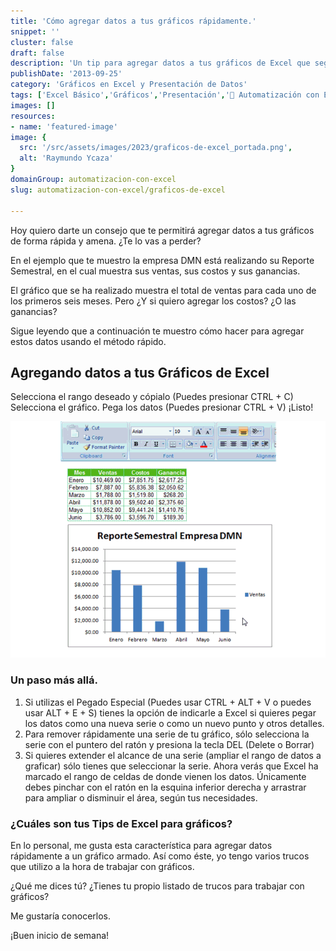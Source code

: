 ```yaml
---
title: 'Cómo agregar datos a tus gráficos rápidamente.'
snippet: ''
cluster: false
draft: false 
description: 'Un tip para agregar datos a tus gráficos de Excel que seguro te servira.'
publishDate: '2013-09-25'
category: 'Gráficos en Excel y Presentación de Datos'
tags: ['Excel Básico','Gráficos','Presentación','🤖 Automatización con Excel']
images: []
resources: 
- name: 'featured-image'
image: {
  src: '/src/assets/images/2023/graficos-de-excel_portada.png',
  alt: 'Raymundo Ycaza'
}
domainGroup: automatizacion-con-excel
slug: automatizacion-con-excel/graficos-de-excel

---
```


Hoy quiero darte un consejo que te permitirá agregar datos a tus gráficos de forma rápida y amena. ¿Te lo vas a perder?

En el ejemplo que te muestro la empresa DMN está realizando su Reporte Semestral, en el cual muestra sus ventas, sus costos y sus ganancias.

El gráfico que se ha realizado muestra el total de ventas para cada uno de los primeros seis meses. Pero ¿Y si quiero agregar los costos? ¿O las ganancias?

Sigue leyendo que a continuación te muestro cómo hacer para agregar estos datos usando el método rápido.

## Agregando datos a tus Gráficos de Excel

Selecciona el rango deseado y cópialo (Puedes presionar CTRL + C) Selecciona el gráfico. Pega los datos (Puedes presionar CTRL + V) ¡Listo!

![Agregando datos a tu gráfico de Excel](images/agregar-datos1.gif "Agregando datos a tu gráfico de Excel")

### Un paso más allá.

1. Si utilizas el Pegado Especial (Puedes usar CTRL + ALT + V o puedes usar ALT + E + S) tienes la opción de indicarle a Excel si quieres pegar los datos como una nueva serie o como un nuevo punto y otros detalles.
2. Para remover rápidamente una serie de tu gráfico, sólo selecciona la serie con el puntero del ratón y presiona la tecla DEL (Delete o Borrar)
3. Si quieres extender el alcance de una serie (ampliar el rango de datos a graficar) sólo tienes que seleccionar la serie. Ahora verás que Excel ha marcado el rango de celdas de donde vienen los datos. Únicamente debes pinchar con el ratón en la esquina inferior derecha y arrastrar para ampliar o disminuir el área, según tus necesidades.

### ¿Cuáles son tus Tips de Excel para gráficos?

En lo personal, me gusta esta característica para agregar datos rápidamente a un gráfico armado. Así como éste, yo tengo varios trucos que utilizo a la hora de trabajar con gráficos.

¿Qué me dices tú? ¿Tienes tu propio listado de trucos para trabajar con gráficos?

Me gustaría conocerlos.

¡Buen inicio de semana!
